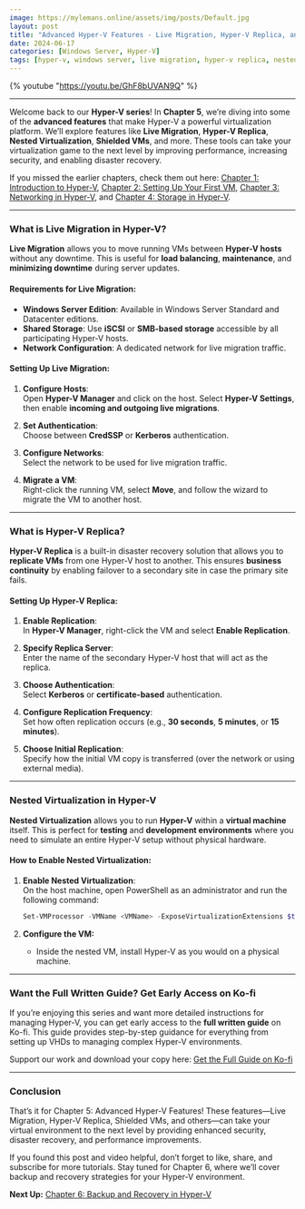 ```yaml
---
image: https://mylemans.online/assets/img/posts/Default.jpg
layout: post
title: "Advanced Hyper-V Features - Live Migration, Hyper-V Replica, and More"
date: 2024-06-17
categories: [Windows Server, Hyper-V]
tags: [hyper-v, windows server, live migration, hyper-v replica, nested virtualization, advanced features]
---
```


{% youtube "https://youtu.be/GhF8bUVAN9Q" %}

---

Welcome back to our **Hyper-V series**! In **Chapter 5**, we’re diving into some of the **advanced features** that make Hyper-V a powerful virtualization platform. We’ll explore features like **Live Migration**, **Hyper-V Replica**, **Nested Virtualization**, **Shielded VMs**, and more. These tools can take your virtualization game to the next level by improving performance, increasing security, and enabling disaster recovery.

If you missed the earlier chapters, check them out here: [Chapter 1: Introduction to Hyper-V](https://mylemans.online/posts/Hyper-V-Chapter1/), [Chapter 2: Setting Up Your First VM](https://mylemans.online/posts/Hyper-V-Chapter2/), [Chapter 3: Networking in Hyper-V](https://mylemans.online/posts/Hyper-V-Chapter3/), and [Chapter 4: Storage in Hyper-V](https://mylemans.online/posts/Hyper-V-Chapter4/).

---

### **What is Live Migration in Hyper-V?**

**Live Migration** allows you to move running VMs between **Hyper-V hosts** without any downtime. This is useful for **load balancing**, **maintenance**, and **minimizing downtime** during server updates.

#### **Requirements for Live Migration:**
- **Windows Server Edition**: Available in Windows Server Standard and Datacenter editions.
- **Shared Storage**: Use **iSCSI** or **SMB-based storage** accessible by all participating Hyper-V hosts.
- **Network Configuration**: A dedicated network for live migration traffic.

#### **Setting Up Live Migration:**
1. **Configure Hosts**:  
   Open **Hyper-V Manager** and click on the host. Select **Hyper-V Settings**, then enable **incoming and outgoing live migrations**.
   
2. **Set Authentication**:  
   Choose between **CredSSP** or **Kerberos** authentication.

3. **Configure Networks**:  
   Select the network to be used for live migration traffic.

4. **Migrate a VM**:  
   Right-click the running VM, select **Move**, and follow the wizard to migrate the VM to another host.

---

### **What is Hyper-V Replica?**

**Hyper-V Replica** is a built-in disaster recovery solution that allows you to **replicate VMs** from one Hyper-V host to another. This ensures **business continuity** by enabling failover to a secondary site in case the primary site fails.

#### **Setting Up Hyper-V Replica:**

1. **Enable Replication**:  
   In **Hyper-V Manager**, right-click the VM and select **Enable Replication**.

2. **Specify Replica Server**:  
   Enter the name of the secondary Hyper-V host that will act as the replica.

3. **Choose Authentication**:  
   Select **Kerberos** or **certificate-based** authentication.

4. **Configure Replication Frequency**:  
   Set how often replication occurs (e.g., **30 seconds**, **5 minutes**, or **15 minutes**).

5. **Choose Initial Replication**:  
   Specify how the initial VM copy is transferred (over the network or using external media).

---

### **Nested Virtualization in Hyper-V**

**Nested Virtualization** allows you to run **Hyper-V** within a **virtual machine** itself. This is perfect for **testing** and **development environments** where you need to simulate an entire Hyper-V setup without physical hardware.

#### **How to Enable Nested Virtualization:**

1. **Enable Nested Virtualization**:  
   On the host machine, open PowerShell as an administrator and run the following command:  
   ```powershell
   Set-VMProcessor -VMName <VMName> -ExposeVirtualizationExtensions $true
   ```

2. **Configure the VM:**
   - Inside the nested VM, install Hyper-V as you would on a physical machine.

---

### **Want the Full Written Guide? Get Early Access on Ko-fi**

If you’re enjoying this series and want more detailed instructions for managing Hyper-V, you can get early access to the **full written guide** on Ko-fi. This guide provides step-by-step guidance for everything from setting up VHDs to managing complex Hyper-V environments.

Support our work and download your copy here: [Get the Full Guide on Ko-fi](https://ko-fi.com/s/4dd04dba14)

---

### **Conclusion**

That’s it for Chapter 5: Advanced Hyper-V Features! These features—Live Migration, Hyper-V Replica, Shielded VMs, and others—can take your virtual environment to the next level by providing enhanced security, disaster recovery, and performance improvements.

If you found this post and video helpful, don’t forget to like, share, and subscribe for more tutorials. Stay tuned for Chapter 6, where we’ll cover backup and recovery strategies for your Hyper-V environment.

**Next Up:** [Chapter 6: Backup and Recovery in Hyper-V](https://mylemans.online/posts/Hyper-V-Chapter6/)
